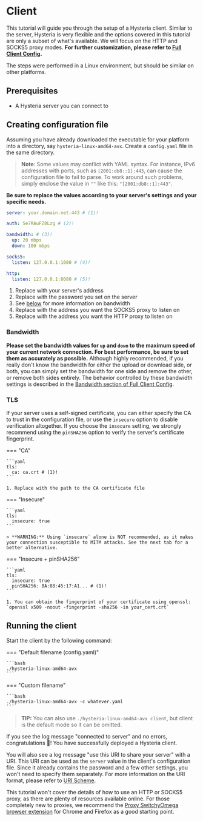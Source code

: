 # Client

This tutorial will guide you through the setup of a Hysteria client. Similar to the server, Hysteria is very flexible and the options covered in this tutorial are only a subset of what's available. We will focus on the HTTP and SOCKS5 proxy modes. **For further customization, please refer to [Full Client Config](../advanced/Full-Client-Config.md).**

The steps were performed in a Linux environment, but should be similar on other platforms.

## Prerequisites

- A Hysteria server you can connect to

## Creating configuration file

Assuming you have already downloaded the executable for your platform into a directory, say `hysteria-linux-amd64-avx`. Create a `config.yaml` file in the same directory.

> **Note**: Some values may conflict with YAML syntax. For instance, IPv6 addresses with ports, such as `[2001:db8::1]:443`, can cause the configuration file to fail to parse. To work around such problems, simply enclose the value in `""` like this: `"[2001:db8::1]:443"`.

**Be sure to replace the values according to your server's settings and your specific needs.**

```yaml
server: your.domain.net:443 # (1)!

auth: Se7RAuFZ8Lzg # (2)!

bandwidth: # (3)!
  up: 20 mbps
  down: 100 mbps

socks5:
  listen: 127.0.0.1:1080 # (4)!

http:
  listen: 127.0.0.1:8080 # (5)!
```

1. Replace with your server's address
2. Replace with the password you set on the server
3. See [below](#bandwidth) for more information on bandwidth
4. Replace with the address you want the SOCKS5 proxy to listen on
5. Replace with the address you want the HTTP proxy to listen on

### Bandwidth

**Please set the bandwidth values for `up` and `down` to the maximum speed of your current network connection. For best performance, be sure to set them as accurately as possible.** Although highly recommended, if you really don't know the bandwidth for either the upload or download side, or both, you can simply set the bandwidth for one side and remove the other, or remove both sides entirely. The behavior controlled by these bandwidth settings is described in the [Bandwidth section of Full Client Config](../advanced/Full-Client-Config.md#bandwidth).

### TLS

If your server uses a self-signed certificate, you can either specify the CA to trust in the configuration file, or use the `insecure` option to disable verification altogether. If you choose the `insecure` setting, we strongly recommend using the `pinSHA256` option to verify the server's certificate fingerprint.

=== "CA"

    ```yaml
    tls:
      ca: ca.crt # (1)!
    ```

    1. Replace with the path to the CA certificate file

=== "Insecure"

    ```yaml
    tls:
      insecure: true
    ```

    > **WARNING:** Using `insecure` alone is NOT recommended, as it makes your connection susceptible to MITM attacks. See the next tab for a better alternative.

=== "Insecure + pinSHA256"

    ```yaml
    tls:
      insecure: true
      pinSHA256: BA:88:45:17:A1... # (1)!
    ```

    1. You can obtain the fingerprint of your certificate using openssl: `openssl x509 -noout -fingerprint -sha256 -in your_cert.crt`

## Running the client

Start the client by the following command:

=== "Default filename (config.yaml)"

    ```bash
    ./hysteria-linux-amd64-avx
    ```

=== "Custom filename"

    ```bash
    ./hysteria-linux-amd64-avx -c whatever.yaml
    ```

> **TIP:** You can also use `./hysteria-linux-amd64-avx client`, but client is the default mode so it can be omitted.

If you see the log message "connected to server" and no errors, congratulations 🎉! You have successfully deployed a Hysteria client.

You will also see a log message "use this URI to share your server" with a URI. This URI can be used as the `server` value in the client's configuration file. Since it already contains the password and a few other settings, you won't need to specify them separately. For more information on the URI format, please refer to [URI Scheme](../developers/URI-Scheme.md).

This tutorial won't cover the details of how to use an HTTP or SOCKS5 proxy, as there are plenty of resources available online. For those completely new to proxies, we recommend the [Proxy SwitchyOmega browser extension](https://chrome.google.com/webstore/detail/proxy-switchyomega/padekgcemlokbadohgkifijomclgjgif) for Chrome and Firefox as a good starting point.
